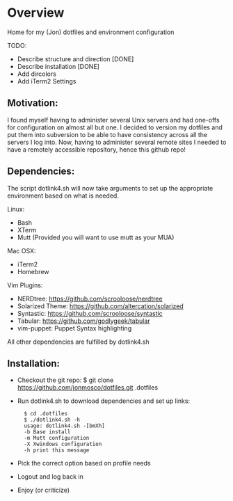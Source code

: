 Overview
===============================================================================

Home for my (Jon) dotfiles and environment configuration

TODO:
- Describe structure and direction [DONE]
- Describe installation [DONE]
- Add dircolors 
- Add iTerm2 Settings

Motivation:
-------------------------------------------------------------------------------

I found myself having to administer several Unix servers and had one-offs for 
configuration on almost all but one.  I decided to version my dotfiles and 
put them into subversion to be able to have consistency across all the servers
I log into.  Now, having to administer several remote sites I needed to have a 
remotely accessible repository, hence this github repo!  

Dependencies:
-------------------------------------------------------------------------------

The script dotlink4.sh will now take arguments to set up the appropriate 
environment based on what is needed.

Linux:
- Bash
- XTerm
- Mutt (Provided you will want to use mutt as your MUA)

Mac OSX: 
- iTerm2
- Homebrew

Vim Plugins:
- NERDtree: https://github.com/scrooloose/nerdtree
- Solarized Theme: https://github.com/altercation/solarized
- Syntastic: https://github.com/scrooloose/syntastic
- Tabular: https://github.com/godlygeek/tabular
- vim-puppet: Puppet Syntax highlighting

All other dependencies are fulfilled by dotlink4.sh

Installation:
-------------------------------------------------------------------------------

- Checkout the git repo: $ git clone https://github.com/jonmosco/dotfiles.git .dotfiles
- Run dotlink4.sh to download dependencies and set up links:

        $ cd .dotfiles 
        $ ./dotlink4.sh -h
        usage: dotlink4.sh -[bmXh]
        -b Base install
        -m Mutt configuration
        -X Xwindows configuration
        -h print this message

- Pick the correct option based on profile needs
- Logout and log back in
- Enjoy (or criticize) 
